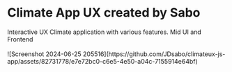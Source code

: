 <h1>Climate App UX created by Sabo</h1>
Interactive UX Climate application with various features. Mid UI and Frontend
<br>
<br>
![Screenshot 2024-06-25 205516](https://github.com/JDsabo/climateux-js-app/assets/82731778/e7e72bc0-c6e5-4e50-a04c-7155914e64bf)
